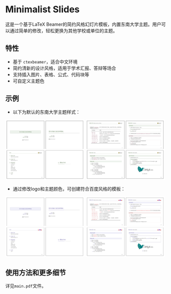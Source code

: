 # Minimalist Slides

这是一个基于LaTeX Beamer的简约风格幻灯片模板，内置东南大学主题。用户可以通过简单的修改，轻松更换为其他学校或单位的主题。

## 特性

- 基于 `ctexbeamer`，适合中文环境
- 简约清新的设计风格，适用于学术汇报、答辩等场合
- 支持插入图片、表格、公式、代码块等
- 可自定义主题色

## 示例

- 以下为默认的东南大学主题样式：

<img src="imgs/template1_1.jpg" width=49%>
<img src="imgs/template1_2.jpg" width=49%>

- 通过修改logo和主题颜色，可创建符合百度风格的模板：

<img src="imgs/template2_1.jpg" width=49%>
<img src="imgs/template2_2.jpg" width=49%>

## 使用方法和更多细节

详见`main.pdf`文件。